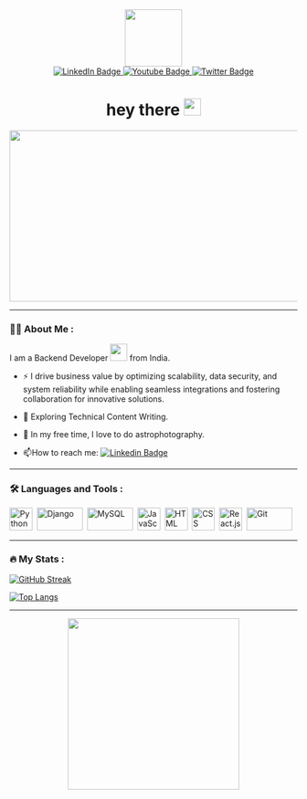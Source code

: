<div id="header" align="center">
  <img src="https://media.giphy.com/media/zhYSVCirREeIZtONCI/giphy.gif" width="100"/>
</div>

<div id="badges" align="center">
  <a href="https://www.linkedin.com/in/koustav-hazra-/">
    <img src="https://img.shields.io/badge/LinkedIn-blue?style=for-the-badge&logo=linkedin&logoColor=white" alt="LinkedIn Badge"/>
  </a>
  <a href="https://medium.com/@datasthan">
    <img src="https://img.shields.io/badge/Medium-black?style=for-the-badge&logo=medium&logoColor=white" alt="Youtube Badge"/>
  </a>
  <a href="https://fueler.io/koustav">
    <img src="https://img.shields.io/badge/Fueler.io-cyan?style=for-the-badge&logo=blog&logoColor=navy" alt="Twitter Badge"/>
  </a>
</div>

<div id="badges" align="center">
  <img src="https://komarev.com/ghpvc/?username=KoustavHazra&style=flat-square&color=blue" alt=""/>
</div>

<h1 align="center">
  hey there
  <img src="https://media.giphy.com/media/hvRJCLFzcasrR4ia7z/giphy.gif" width="30px"/>
</h1>

<div align="center">
  <img src="https://media.giphy.com/media/WUlplcMpOCEmTGBtBW/giphy.gif" width="600" height="300"/>
</div>

---

### :man_technologist: About Me :
I am a Backend Developer <img src="https://media.giphy.com/media/NWkT8IM7WoQXSJR1fB/giphy.gif" width="30"> from India.

- :zap: I drive business value by optimizing scalability, data security, and system reliability while enabling seamless integrations and fostering collaboration for innovative solutions.

- :seedling: Exploring Technical Content Writing.

- :telescope: In my free time, I love to do astrophotography.

- :mailbox:How to reach me: [![Linkedin Badge](https://img.shields.io/badge/LinkedIn-blue?style=for-the-badge&logo=linkedin&logoColor=white)](https://www.linkedin.com/in/koustav-hazra-/)

---

### :hammer_and_wrench: Languages and Tools :
<div>
  <img src="https://media.giphy.com/media/KAq5w47R9rmTuvWOWa/giphy.gif" title="Python" alt="Python" width="40" height="40"/>&nbsp;
  <img src="https://media.giphy.com/media/EvG0swLUXMRE5QrleR/giphy.gif" title="Django"  alt="Django" width="80" height="40"/>&nbsp;
  <img src="https://media.giphy.com/media/C8Tij3iox3coBSqVWE/giphy.gif" title="MySQL"  alt="MySQL" width="80" height="40"/>&nbsp;
  <img src="https://media.giphy.com/media/SvFocn0wNMx0iv2rYz/giphy.gif" title="JavaScript"  alt="JavaScript" width="40" height="40"/>&nbsp;
  <img src="https://media.giphy.com/media/XAxylRMCdpbEWUAvr8/giphy.gif" title="HTML" alt="HTML" width="40" height="40"/>&nbsp;
  <img src="https://media.giphy.com/media/fsEaZldNC8A1PJ3mwp/giphy.gif" title="CSS" alt="CSS" width="40" height="40"/>&nbsp;
  <img src="https://media.giphy.com/media/eNAsjO55tPbgaor7ma/giphy.gif" title="React.js" alt="React.js" width="40" height="40"/>&nbsp;
  <img src="https://media.giphy.com/media/kH1DBkPNyZPOk0BxrM/giphy.gif" title="Git" **alt="Git" width="80" height="40"/>
</div>

---

### :fire: My Stats :
[![GitHub Streak](http://github-readme-streak-stats.herokuapp.com?user=KoustavHazra&theme=dark&background=000000)](https://git.io/streak-stats)

[![Top Langs](https://github-readme-stats.vercel.app/api/top-langs/?username=KoustavHazra&layout=compact&theme=vision-friendly-dark)](https://github.com/anuraghazra/github-readme-stats)

---

<div align="center">
  <img src="https://media.giphy.com/media/vaCfH4WZ6kE4Jel6K5/giphy.gif" width="300" height="300"/>
</div>
